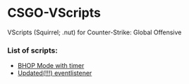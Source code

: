 # CSGO-VScripts
VScripts (Squirrel; .nut) for Counter-Strike: Global Offensive

### List of scripts:
* [BHOP Mode with timer](https://github.com/antimYT/CSGO-VScripts/tree/master/bhop)
* [Updated(!!!) eventlistener](https://github.com/antimYT/CSGO-VScripts/tree/master/Eventlistener)